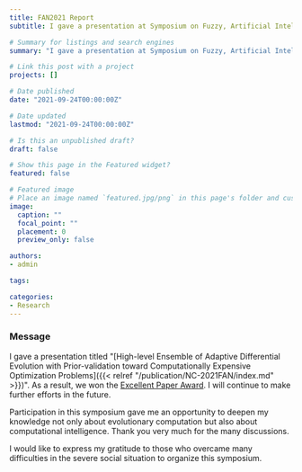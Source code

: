 ```yaml
---
title: FAN2021 Report
subtitle: I gave a presentation at Symposium on Fuzzy, Artificial Intelligence, Neural Networks and Computational Intelligence (FAN2021, 21-23, Sep.).

# Summary for listings and search engines
summary: "I gave a presentation at Symposium on Fuzzy, Artificial Intelligence, Neural Networks and Computational Intelligence (FAN2021, 21-23, Sep.), and we won the Excellent Paper Award. Thank you to all those who helped make this event possible．"

# Link this post with a project
projects: []

# Date published
date: "2021-09-24T00:00:00Z"

# Date updated
lastmod: "2021-09-24T00:00:00Z"

# Is this an unpublished draft?
draft: false

# Show this page in the Featured widget?
featured: false

# Featured image
# Place an image named `featured.jpg/png` in this page's folder and customize its options here.
image:
  caption: ""
  focal_point: ""
  placement: 0
  preview_only: false

authors:
- admin

tags:

categories:
- Research
---
```


### Message

I gave a presentation titled \"[High-level Ensemble of Adaptive Differential Evolution with Prior-validation toward Computationally Expensive Optimization Problems]({{< relref "/publication/NC-2021FAN/index.md" >}})\". As a result, we won the [Excellent Paper Award](https://sites.google.com/view/fan2021online/%E8%A1%A8%E5%BD%B0). I will continue to make further efforts in the future.

Participation in this symposium gave me an opportunity to deepen my knowledge not only about evolutionary computation but also about computational intelligence. Thank you very much for the many discussions.

I would like to express my gratitude to those who overcame many difficulties in the severe social situation to organize this symposium.
